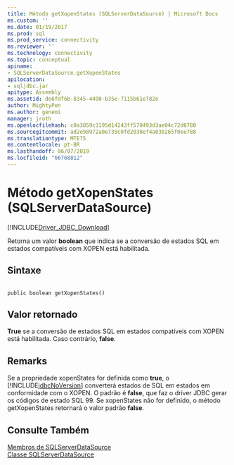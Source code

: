 ```yaml
---
title: Método getXopenStates (SQLServerDataSource) | Microsoft Docs
ms.custom: ''
ms.date: 01/19/2017
ms.prod: sql
ms.prod_service: connectivity
ms.reviewer: ''
ms.technology: connectivity
ms.topic: conceptual
apiname:
- SQLServerDataSource.getXopenStates
apilocation:
- sqljdbc.jar
apitype: Assembly
ms.assetid: de6fdf6b-8345-4490-b35e-7115b61e782e
author: MightyPen
ms.author: genemi
manager: jroth
ms.openlocfilehash: c0a3859c3195d14243ff570493d3ae04c72d0780
ms.sourcegitcommit: ad2e98972a0e739c0fd2038ef4a030265f0ee788
ms.translationtype: MTE75
ms.contentlocale: pt-BR
ms.lasthandoff: 06/07/2019
ms.locfileid: "66768812"
---
```

# <a name="getxopenstates-method-sqlserverdatasource"></a>Método getXopenStates (SQLServerDataSource)
[!INCLUDE[Driver_JDBC_Download](../../../includes/driver_jdbc_download.md)]

  Retorna um valor **boolean** que indica se a conversão de estados SQL em estados compatíveis com XOPEN está habilitada.  
  
## <a name="syntax"></a>Sintaxe  
  
```  
  
public boolean getXopenStates()  
```  
  
## <a name="return-value"></a>Valor retornado  
 **True** se a conversão de estados SQL em estados compatíveis com XOPEN está habilitada. Caso contrário, **false**.  
  
## <a name="remarks"></a>Remarks  
 Se a propriedade xopenStates for definida como **true**, o [!INCLUDE[jdbcNoVersion](../../../includes/jdbcnoversion_md.md)] converterá estados de SQL em estados em conformidade com o XOPEN. O padrão é **false**, que faz o driver JDBC gerar os códigos de estado SQL 99. Se xopenStates não for definido, o método getXopenStates retornará o valor padrão **false**.  
  
## <a name="see-also"></a>Consulte Também  
 [Membros de SQLServerDataSource](../../../connect/jdbc/reference/sqlserverdatasource-members.md)   
 [Classe SQLServerDataSource](../../../connect/jdbc/reference/sqlserverdatasource-class.md)  
  
  
